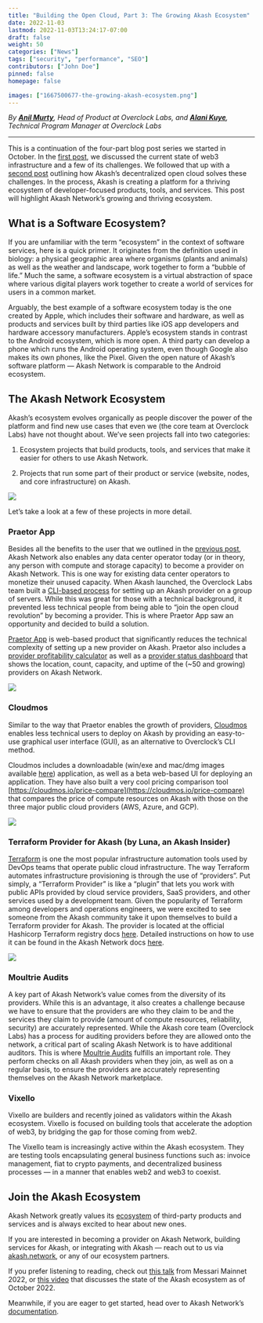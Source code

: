 ```yaml
---
title: "Building the Open Cloud, Part 3: The Growing Akash Ecosystem"
date: 2022-11-03
lastmod: 2022-11-03T13:24:17-07:00
draft: false
weight: 50
categories: ["News"]
tags: ["security", "performance", "SEO"]
contributors: ["John Doe"]
pinned: false
homepage: false

images: ["1667500677-the-growing-akash-ecosystem.png"]
---
```

_By_ [**_Anil Murty_**](https://www.linkedin.com/in/anilmurty/)_, Head of Product at Overclock Labs, and_ [**_Alani Kuye_**](https://www.linkedin.com/in/alanikuye/)_, Technical Program Manager at Overclock Labs_

* * *

This is a continuation of the four-part blog post series we started in October. In the [first post](https://akash.network/blog/building-the-open-cloud-part-one), we discussed the current state of web3 infrastructure and a few of its challenges. We followed that up with a [second post](https://akash.network/blog/building-the-open-cloud-part-2-re-imagining-the-cloud-with-akash) outlining how Akash’s decentralized open cloud solves these challenges. In the process, Akash is creating a platform for a thriving ecosystem of developer-focused products, tools, and services. This post will highlight Akash Network’s growing and thriving ecosystem.

What is a Software Ecosystem?
-----------------------------

If you are unfamiliar with the term “ecosystem” in the context of software services, here is a quick primer. It originates from the definition used in biology: a physical geographic area where organisms (plants and animals) as well as the weather and landscape, work together to form a “bubble of life.” Much the same, a software ecosystem is a virtual abstraction of space where various digital players work together to create a world of services for users in a common market. 

Arguably, the best example of a software ecosystem today is the one created by Apple, which includes their software and hardware, as well as products and services built by third parties like iOS app developers and hardware accessory manufacturers. Apple’s ecosystem stands in contrast to the Android ecosystem, which is more open. A third party can develop a phone which runs the Android operating system, even though Google also makes its own phones, like the Pixel. Given the open nature of Akash’s software platform — Akash Network is comparable to the Android ecosystem.

The Akash Network Ecosystem
---------------------------

Akash’s ecosystem evolves organically as people discover the power of the platform and find new use cases that even we (the core team at Overclock Labs) have not thought about. We’ve seen projects fall into two categories:

1.  Ecosystem projects that build products, tools, and services that make it easier for others to use Akash Network.
    
2.  Projects that run some part of their product or service (website, nodes, and core infrastructure) on Akash.
    

![](https://www.datocms-assets.com/45776/1667500750-61-1.png)

Let’s take a look at a few of these projects in more detail.

### Praetor App

Besides all the benefits to the user that we outlined in the [previous post](https://akash.network/blog/building-the-open-cloud-part-2-re-imagining-the-cloud-with-akash), Akash Network also enables any data center operator today (or in theory, any person with compute and storage capacity) to become a provider on Akash Network. This is one way for existing data center operators to monetize their unused capacity. When Akash launched, the Overclock Labs team built a [CLI-based process](https://docs.akash.network/providers/build-a-cloud-provider) for setting up an Akash provider on a group of servers. While this was great for those with a technical background, it prevented less technical people from being able to “join the open cloud revolution” by becoming a provider. This is where Praetor App saw an opportunity and decided to build a solution.

  
[Praetor App](https://akash.praetorapp.com/) is web-based product that significantly reduces the technical complexity of setting up a new provider on Akash. Praetor also includes a [provider profitability calculator](https://akash.praetorapp.com/calculator) as well as a [provider status dashboard](https://akash.praetorapp.com/provider-status) that shows the location, count, capacity, and uptime of the (~50 and growing) providers on Akash Network.

![](https://www.datocms-assets.com/45776/1667500819-screen-shot-2022-11-03-at-2-39-58-pm.png)

### Cloudmos

Similar to the way that Praetor enables the growth of providers, [Cloudmos](https://cloudmos.io/) enables less technical users to deploy on Akash by providing an easy-to-use graphical user interface (GUI), as an alternative to Overclock’s CLI method.

  
Cloudmos includes a downloadable (win/exe and mac/dmg images available [here](https://github.com/maxmaxlabs/cloudmos-deploy/releases)) application, as well as a beta web-based UI for deploying an application. They have also built a very cool pricing comparison tool [https://cloudmos.io/price-compare](https://cloudmos.io/price-compare) that compares the price of compute resources on Akash with those on the three major public cloud providers (AWS, Azure, and GCP).

![](https://www.datocms-assets.com/45776/1667500882-screen-shot-2022-11-03-at-2-41-12-pm.png)

### Terraform Provider for Akash (by Luna, an Akash Insider)

[Terraform](https://www.terraform.io/) is one the most popular infrastructure automation tools used by DevOps teams that operate public cloud infrastructure. The way Terraform automates infrastructure provisioning is through the use of “providers”. Put simply, a “Terraform Provider” is like a “plugin” that lets you work with public APIs provided by cloud service providers, SaaS providers, and other services used by a development team. Given the popularity of Terraform among developers and operations engineers, we were excited to see someone from the Akash community take it upon themselves to build a Terraform provider for Akash. The provider is located at the official Hashicorp Terraform registry docs [here](https://registry.terraform.io/providers/cloud-j-luna/akash/latest/docs). Detailed instructions on how to use it can be found in the Akash Network docs [here](https://docs.akash.network/other-resources/experimental/akash-deployments-via-terraform).

![](https://www.datocms-assets.com/45776/1667504595-screen-shot-2022-11-03-at-3-43-06-pm.png)

### Moultrie Audits

A key part of Akash Network’s value comes from the diversity of its providers. While this is an advantage, it also creates a challenge because we have to ensure that the providers are who they claim to be and the services they claim to provide (amount of compute resources, reliability, security) are accurately represented. While the Akash core team (Overclock Labs) has a process for auditing providers before they are allowed onto the network, a critical part of scaling Akash Network is to have additional auditors. This is where [Moultrie Audits](https://www.moultrieaudits.com/) fulfills an important role. They perform checks on all Akash providers when they join, as well as on a regular basis, to ensure the providers are accurately representing themselves on the Akash Network marketplace.

### Vixello

Vixello are builders and recently joined as validators within the Akash ecosystem. Vixello is focused on building tools that accelerate the adoption of web3, by bridging the gap for those coming from web2. 

The Vixello team is increasingly active within the Akash ecosystem. They are testing tools encapsulating general business functions such as: invoice management, fiat to crypto payments, and decentralized business processes — in a manner that enables web2 and web3 to coexist.

Join the Akash Ecosystem
------------------------

Akash Network greatly values its [ecosystem](https://ecosystem.akash.network/) of third-party products and services and is always excited to hear about new ones. 

If you are interested in becoming a provider on Akash Network, building services for Akash, or integrating with Akash — reach out to us via [akash.network](https://akash.network), or any of our ecosystem partners. 

If you prefer listening to reading, check out [this talk](https://www.youtube.com/watch?v=jGqZzNWQrNs&t=1373s) from Messari Mainnet 2022, or [this video](https://www.youtube.com/watch?v=8cicuhuf94s) that discusses the state of the Akash ecosystem as of October 2022.

Meanwhile, if you are eager to get started, head over to Akash Network’s [documentation](https://docs.akash.network/).